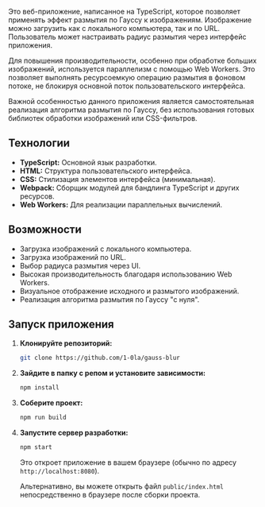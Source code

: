 Это веб-приложение, написанное на TypeScript, которое позволяет применять эффект размытия по Гауссу к изображениям. Изображение можно загрузить как с локального компьютера, так и по URL. Пользователь может настраивать радиус размытия через интерфейс приложения.

Для повышения производительности, особенно при обработке больших изображений, используется параллелизм с помощью Web Workers. Это позволяет выполнять ресурсоемкую операцию размытия в фоновом потоке, не блокируя основной поток пользовательского интерфейса.

Важной особенностью данного приложения является самостоятельная реализация алгоритма размытия по Гауссу, без использования готовых библиотек обработки изображений или CSS-фильтров.

## Технологии

*   **TypeScript:** Основной язык разработки.
*   **HTML:** Структура пользовательского интерфейса.
*   **CSS:** Стилизация элементов интерфейса (минимальная).
*   **Webpack:** Сборщик модулей для бандлинга TypeScript и других ресурсов.
*   **Web Workers:** Для реализации параллельных вычислений.

## Возможности

*   Загрузка изображений с локального компьютера.
*   Загрузка изображений по URL.
*   Выбор радиуса размытия через UI.
*   Высокая производительность благодаря использованию Web Workers.
*   Визуальное отображение исходного и размытого изображений.
*   Реализация алгоритма размытия по Гауссу "с нуля".

## Запуск приложения

1. **Клонируйте репозиторий:**

    ```bash
    git clone https://github.com/1-0la/gauss-blur
    ```

2. **Зайдите в папку с репом и установите зависимости:**

    ```bash
    npm install
    ```

3. **Соберите проект:**

    ```bash
    npm run build
    ```

4. **Запустите сервер разработки:**

    ```bash
    npm start
    ```

    Это откроет приложение в вашем браузере (обычно по адресу `http://localhost:8080`).

    Альтернативно, вы можете открыть файл `public/index.html` непосредственно в браузере после сборки проекта.